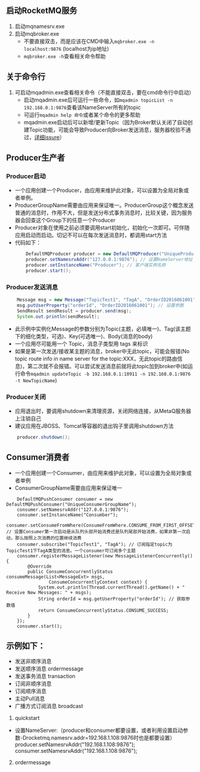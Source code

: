 ## 启动RocketMQ服务

1. 启动mqnamesrv.exe
2. 启动mqbroker.exe
	- 不要直接双击，而是应该在CMD中输入`mqbroker.exe -n localhost:9876` (localhost为ip地址)
	- `mqbroker.exe -h`查看相关命令帮助

## 关于命令行

1. 可启动mqadmin.exe查看相关命令（不能直接双击，要在cmd命令行中启动）
	- 启动mqadmin.exe后可运行一些命令，如`mqadmin topicList -n 192.168.0.1:9876`查看该NameServer所有的topic
	- 可运行`mqadmin help 命令`或者某个命令的更多帮助
	- mqadmin.exe启动后可以新增/更新Topic（因为Broker默认关闭了自动创建Topic功能，可能会导致Producer向Broker发送消息，服务器校验不通过，[详细issure](https://github.com/alibaba/RocketMQ/issues/38)）

## Producer生产者

### Producer启动

- 一个应用创建一个Producer，由应用来维护此对象，可以设置为全局对象或者单例。
- ProducerGroupName需要由应用来保证唯一。ProducerGroup这个概念发送普通的消息时，作用不大，但是发送分布式事务消息时，比较关键，因为服务器会回查这个Group下的任意一个Producer
- Producer对象在使用之前必须要调用start初始化，初始化一次即可。可伴随应用启动而启动。切记不可以在每次发送消息时，都调用start方法
- 代码如下：
	```java
		DefaultMQProducer producer = new DefaultMQProducer("UniqueProducerGroupName"); // 保证UniqueProducerGroupName唯一
		producer.setNamesrvAddr("127.0.0.1:9876"); // 设置NameServer地址
		producer.setInstanceName("Producer"); // 客户端实例名称
		producer.start();
	```

### Producer发送消息

```java
	Message msg = new Message("TopicTest1", "TagA", "OrderID2016061001", ("Hello").getBytes());
	msg.putUserProperty("orderId", "OrderID2016061001"); // 设置参数
	SendResult sendResult = producer.send(msg);
	System.out.println(sendResult);
```

- 此示例中实例化Message的参数分别为Topic(主题，必填唯一)、Tag(该主题下的细化类型，可选)、Key(可选唯一)、Body(消息的body)
- 一个应用尽可能用一个 Topic，消息子类型用 tags 来标识
- 如果是第一次发送/接收某主题的消息，broker中无此topic，可能会报错(No topic route info in name server for the topic:XXX，无此topic的路由信息)，第二次就不会报错。可以尝试发送消息前就将此topic加到broker中(如运行命令`mqadmin updateTopic -b 192.168.0.1:10911 -n 192.168.0.1:9876 -t NewTopicName`)

### Producer关闭

- 应用退出时，要调用shutdown来清理资源，关闭网络连接，从MetaQ服务器上注销自己
- 建议应用在JBOSS、Tomcat等容器的退出钩子里调用shutdown方法

```java
	producer.shutdown();
```

## Consumer消费者

- 一个应用创建一个Consumer，由应用来维护此对象，可以设置为全局对象或者单例
- ConsumerGroupName需要由应用来保证唯一

```
	DefaultMQPushConsumer consumer = new DefaultMQPushConsumer("UniqueConsumerGroupName");
	consumer.setNamesrvAddr("127.0.0.1:9876");
	consumer.setInstanceName("Consumber");
	consumer.setConsumeFromWhere(ConsumeFromWhere.CONSUME_FROM_FIRST_OFFSET); // 设置Consumer第一次启动是从队列头部开始消费还是队列尾部开始消费，如果非第一次启动，那么按照上次消费的位置继续消费
    consumer.subscribe("TopicTest1", "TagA"); // 订阅指定topic为TopicTest1下TagA类型的消息。一个consumer可订阅多个主题
    consumer.registerMessageListener(new MessageListenerConcurrently() {
        @Override
        public ConsumeConcurrentlyStatus consumeMessage(List<MessageExt> msgs,
                ConsumeConcurrentlyContext context) {
            System.out.println(Thread.currentThread().getName() + " Receive New Messages: " + msgs);
			String orderId = msg.getUserProperty("orderId"); // 获取参数值
            return ConsumeConcurrentlyStatus.CONSUME_SUCCESS;
        }
    });
    consumer.start();
```




## 示例如下：

- 发送非顺序消息
- 发送顺序消息 ordermessage
- 发送事务消息 transaction
- 订阅非顺序消息
- 订阅顺序消息
- 主动Pull消息
- 广播方式订阅消息 broadcast

1. quickstart
- 设置NameServer:（producer和consumer都要设置，或者利用设置启动参数-Drocketmq.namesrv.addr=192.168.1.108:9876时也是都要设置）
		producer.setNamesrvAddr("192.168.1.108:9876"); 		consumer.setNamesrvAddr("192.168.1.108:9876");
2. ordermessage